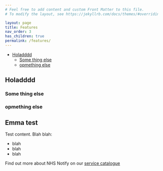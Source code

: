 ```yaml
---
# Feel free to add content and custom Front Matter to this file.
# To modify the layout, see https://jekyllrb.com/docs/themes/#overriding-theme-defaults

layout: page
title: Features
nav_order: 3
has_children: true
permalink: /features/
---
```


- [Holadddd](#holadddd)
  - [Some thing else](#some-thing-else)
  - [opmething else](#opmething-else)


## Holadddd

### Some thing else

### opmething else

## Emma test

Test content. Blah blah:

* blah
* blah
* blah

Find out more about NHS Notify on our [service catalogue](https://digital.nhs.uk/services/nhs-notify)
